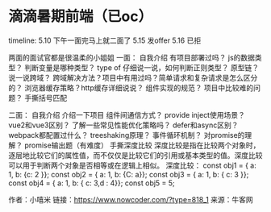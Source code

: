 # 滴滴暑期前端（已oc）

timeline:
5.10 下午一面完马上就二面了
5.15 发offer
5.16 已拒

两面的面试官都是很温柔的小姐姐
一面：
自我介绍
有项目部署过吗？
js的数据类型？
判断变量是哪种类型？
type of 仔细说一说，如何判断正则类型？
原型链？
说一说跨域？
跨域解决方法？项目中有用过吗？简单请求和复杂请求是怎么区分的？
浏览器缓存策略？http缓存详细说说？
组件实现的规范？
项目中比较难的问题？
手撕括号匹配

二面：
自我介绍
介绍一下项目
组件间通信方式？
provide inject使用场景？
vue2和vue3区别？
了解一些常见性能优化策略吗？
defer和async区别？
webpack都配置过什么？
treeshaking原理？
事件循环机制？
对promise的理解？
promise输出题（有难度）
手撕深度比较
  深度比较是指在比较两个对象时，逐层地比较它们的属性值，而不仅仅是比较它们的引用或基本类型的值。深度比较可以用于判断两个对象是否相等或在逻辑上相似。
  深度比较：
const obj1 = { a: 1, b: {c: 2 }};
const obj2 = { a: 1, b: {C: a}};
const obj3 = { a: 1, b: { c: 3 }};
const obj4 = { a: 1, b: { c: 3,d : 4}};
const obj5 = 5;



作者：小嘻米
链接：https://www.nowcoder.com/?type=818_1
来源：牛客网